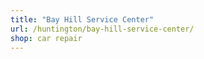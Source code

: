 ```yaml
---
title: "Bay Hill Service Center"
url: /huntington/bay-hill-service-center/
shop: car repair
---
```

